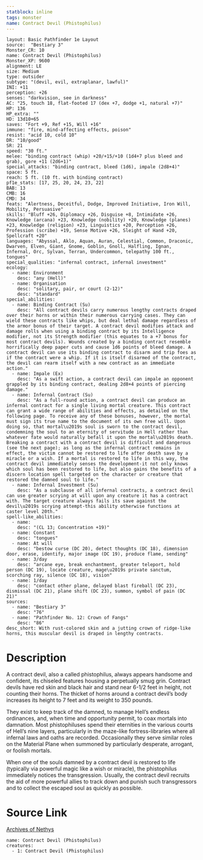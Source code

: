 ```yaml
---
statblock: inline
tags: monster
name: Contract Devil (Phistophilus)
---
```

```statblock
layout: Basic Pathfinder 1e Layout
source:  "Bestiary 3"
Monster_CR: 10
name: Contract Devil (Phistophilus)
Monster_XP: 9600
alignment: LE
size: Medium
type: outsider
subtype: "(devil, evil, extraplanar, lawful)"
INI: +11
perception: +26
senses: "darkvision, see in darkness"
AC: "25, touch 18, flat-footed 17 (dex +7, dodge +1, natural +7)"
HP: 136
HP_extra: ""
HD: 13d10+65
saves: "Fort +9, Ref +15, Will +16"
immune: "fire, mind-affecting effects, poison"
resist: "acid 10, cold 10"
DR: "10/good"
SR: 21
speed: "30 ft."
melee: "binding contract (whip) +20/+15/+10 (1d4+7 plus bleed and grab), gore +11 (2d6+1)"
special_attacks: "binding contract, bleed (1d6), impale (2d8+4)"
space: 5 ft.
reach: 5 ft. (10 ft. with binding contract)
pf1e_stats: [17, 25, 20, 24, 23, 22]
BAB: 13
CMB: 16
CMD: 34
feats: "Alertness, Deceitful, Dodge, Improved Initiative, Iron Will, Mobility, Persuasive"
skills: "Bluff +26, Diplomacy +26, Disguise +8, Intimidate +26, Knowledge (arcana) +23, Knowledge (nobility) +20, Knowledge (planes) +23, Knowledge (religion) +23, Linguistics +20, Perception +26, Profession (scribe) +19, Sense Motive +26, Sleight of Hand +20, Spellcraft +20"
languages: "Abyssal, Aklo, Aquan, Auran, Celestial, Common, Draconic, Dwarven, Elven, Giant, Gnome, Goblin, Gnoll, Halfling, Ignan, Infernal, Orc, Sylvan, Terran, Undercommon, telepathy 100 ft., tongues"
special_qualities: "infernal contract, infernal investment"
ecology:
  - name: Environment
    desc: "any (Hell)"
  - name: Organisation
    desc: "solitary, pair, or court (2-12)"
    desc: "standard"
special_abilities:
  - name: Binding Contract (Su)
    desc: "All contract devils carry numerous lengthy contracts draped over their horns or within their numerous carrying cases. They can wield these contracts like whips, but deal lethal damage regardless of the armor bonus of their target. A contract devil modifies attack and damage rolls when using a binding contract by its Intelligence modifier, not its Strength modifier (this equates to a +7 bonus for most contract devils). Wounds created by a binding contract resemble horrifically deep paper cuts and cause 1d6 points of bleed damage. A contract devil can use its binding contract to disarm and trip foes as if the contract were a whip. If it is itself disarmed of the contract, the devil can rearm itself with a new contract as an immediate action."
  - name: Impale (Ex)
    desc: "As a swift action, a contract devil can impale an opponent grappled by its binding contract, dealing 2d8+4 points of piercing damage."
  - name: Infernal Contract (Su)
    desc: "As a full-round action, a contract devil can produce an infernal contract for a single living mortal creature. This contract can grant a wide range of abilities and effects, as detailed on the following page. To receive any of these bonuses, however, the mortal must sign its true name to the document of its own free will. Upon doing so, that mortal\u2019s soul is sworn to the contract devil, condemning the soul to an eternity of servitude in Hell rather than whatever fate would naturally befall it upon the mortal\u2019s death. Breaking a contract with a contract devil is difficult and dangerous (see the next page); as long as the infernal contract remains in effect, the victim cannot be restored to life after death save by a miracle or a wish. If a mortal is restored to life in this way, the contract devil immediately senses the development-it not only knows which soul has been restored to life, but also gains the benefits of a discern location spell targeted on the character or creature that restored the damned soul to life."
  - name: Infernal Investment (Su)
    desc: "As a subclause of all infernal contracts, a contract devil can use greater scrying at will upon any creature it has a contract with. The target creature always fails its save against the devil\u2019s scrying attempt-this ability otherwise functions at caster level 20th."
spell-like_abilities:
  - name:
    desc: "(CL 13; Concentration +19)"
  - name: Constant
    desc: "tongues"
  - name: At will
    desc: "bestow curse (DC 20), detect thoughts (DC 18), dimension door, erase, identify, major image (DC 19), produce flame, sending"
  - name: 3/day
    desc: "arcane eye, break enchantment, greater teleport, hold person (DC 19), locate creature, mage\u2019s private sanctum, scorching ray, silence (DC 18), vision"
  - name: 1/day
    desc: "contact other plane, delayed blast fireball (DC 23), dismissal (DC 21), plane shift (DC 23), summon, symbol of pain (DC 21)"
sources:
  - name: "Bestiary 3"
    desc: "76"
  - name: "Pathfinder No. 12: Crown of Fangs"
    desc: "86"
desc_short: With rust-colored skin and a jutting crown of ridge-like horns, this muscular devil is draped in lengthy contracts.
```
# Description
A contract devil, also a called phistophilus, always appears handsome and confident, its chiseled features housing a perpetually smug grin. Contract devils have red skin and black hair and stand near 6-1/2 feet in height, not counting their horns. The thicket of horns around a contract devil’s body increases its height to 7 feet and its weight to 350 pounds.

They exist to keep track of the damned, to manage Hell’s endless ordinances, and, when time and opportunity permit, to coax mortals into damnation. Most phistophiluses spend their eternities in the various courts of Hell’s nine layers, particularly in the maze-like fortress-libraries where all infernal laws and oaths are recorded. Occasionally they serve similar roles on the Material Plane when summoned by particularly desperate, arrogant, or foolish mortals.

When one of the souls damned by a contract devil is restored to life (typically via powerful magic like a wish or miracle), the phistophilus immediately notices the transgression. Usually, the contract devil recruits the aid of more powerful allies to track down and punish such transgressors and to collect the escaped soul as quickly as possible.
# Source Link
[Archives of Nethys](https://aonprd.com/MonsterDisplay.aspx?ItemName=Contract%20Devil%20(Phistophilus))
```encounter-table
name: Contract Devil (Phistophilus)
creatures:
  - 1: Contract Devil (Phistophilus)
```
